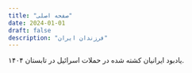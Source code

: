 ```yaml
---
title: "صفحه اصلی"
date: 2024-01-01
draft: false
description: "فرزندان ایران"
---
```


یادبود ایرانیان کشته شده در حملات اسرائیل در تابستان ۱۴۰۴.
